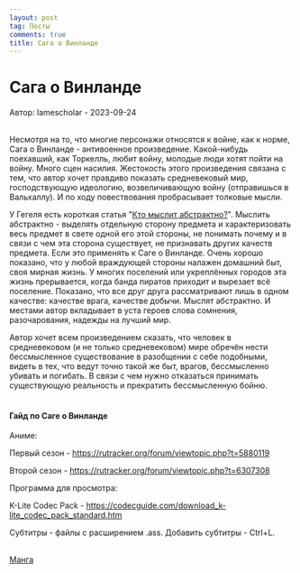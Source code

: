 ```yaml
---
layout: post
tag: Посты
comments: true
title: Сага о Винланде
---
```


# Сага о Винланде

Автор: lamescholar - 2023-09-24
<br><br>

Несмотря на то, что многие персонажи относятся к войне, как к норме, Сага о Винланде - антивоенное произведение. Какой-нибудь поехавший, как Торкелль, любит войну, молодые люди хотят пойти на войну. Много сцен насилия. Жестокость этого произведения связана с тем, что автор хочет правдиво показать средневековый мир, господствующую идеологию, возвеличивающую войну (отправишься в Вальхаллу). И по ходу повествования пробрасывает толковые мысли.

У Гегеля есть короткая статья "[Кто мыслит абстрактно?](http://caute.ru/ilyenkov/tra/denkaba.html)". Мыслить абстрактно - выделять отдельную сторону предмета и характеризовать весь предмет в свете одной его этой стороны, не понимать почему и в связи с чем эта сторона существует, не признавать других качеств предмета. Если это применять к Саге о Винланде. Очень хорошо показано, что у любой враждующей стороны налажен домашний быт, своя мирная жизнь. У многих поселений или укреплённых городов эта жизнь прерывается, когда банда пиратов приходит и вырезает всё поселение. Показано, что все друг друга рассматривают лишь в одном качестве: качестве врага, качестве добычи. Мыслят абстрактно. И местами автор вкладывает в уста героев слова сомнения, разочарования, надежды на лучший мир.

Автор хочет всем произведением сказать, что человек в средневековом (и не только средневековом) мире обречён нести бессмысленное существование в разобщении с себе подобными, видеть в тех, что ведут точно такой же быт, врагов, бессмысленно убивать и погибать. В связи с чем нужно отказаться принимать существующую реальность и прекратить бессмысленную бойню.
<br><br>

#### Гайд по Саге о Винланде

Аниме:

Первый сезон - <https://rutracker.org/forum/viewtopic.php?t=5880119>

Второй сезон - <https://rutracker.org/forum/viewtopic.php?t=6307308>

Программа для просмотра:

K-Lite Codec Pack - <https://codecguide.com/download_k-lite_codec_pack_standard.htm>

Субтитры - файлы с расширением .ass. Добавить субтитры - Ctrl+L.
<br><br>

[Манга](/ru/manga)